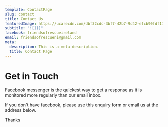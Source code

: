 ```yaml
---
template: ContactPage
slug: contact
title: Contact Us
featuredImage: https://ucarecdn.com/dbf32cdc-3bf7-42b7-9d42-efcb90fdf17b/-/crop/524x294/2,58/-/preview/
subtitle: "![]()"
facebook: friendsofrescueireland
email: friendsofrescueni@gmail.com
meta:
  description: This is a meta description.
  title: Contact Page
---
```

# Get in Touch

Facebook messenger is the quickest way to get a response as it is monitored more regularly than our email inbox.

If you don't have facebook, please use this enquiry form or email us at the address below.

Thanks